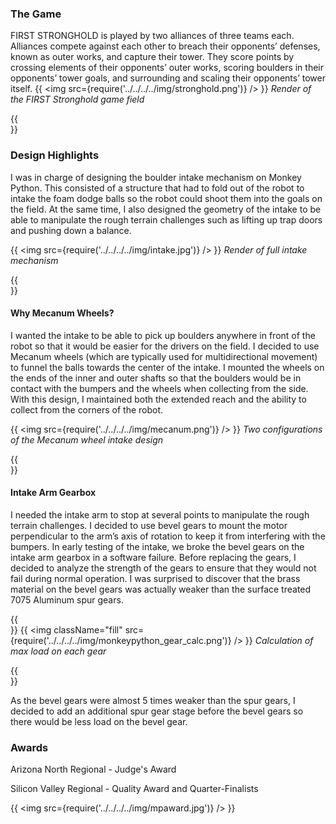### The Game
FIRST STRONGHOLD is played by two alliances of three teams each. Alliances compete against each other to breach their opponents’ defenses, known as outer works, and capture their tower. They score points by crossing elements of their opponents’ outer works, scoring boulders in their opponents’ tower goals, and surrounding and scaling their opponents’ tower itself.
{{ <img src={require('../../../../img/stronghold.png')} /> }}
*Render of the FIRST Stronghold game field*

{{<br />}}

### Design Highlights
I was in charge of designing the boulder intake mechanism on Monkey Python. This consisted of a structure that had to fold out of the robot to intake the foam dodge balls so the robot could shoot them into the goals on the field. At the same time, I also designed the geometry of the intake to be able to manipulate the rough terrain challenges such as lifting up trap doors and pushing down a balance.

{{ <img src={require('../../../../img/intake.jpg')} /> }}
*Render of full intake mechanism*

{{<br />}}
#### Why Mecanum Wheels?
I wanted the intake to be able to pick up boulders anywhere in front of the robot so that it would be easier for the drivers on the field. I decided to use Mecanum wheels (which are typically used for multidirectional movement) to funnel the balls towards the center of the intake. I mounted the wheels on the ends of the inner and outer shafts so that the boulders would be in contact with the bumpers and the wheels when collecting from the side. With this design, I maintained both the extended reach and the ability to collect from the corners of the robot.

{{ <img  src={require('../../../../img/mecanum.png')} /> }}
*Two configurations of the Mecanum wheel intake design*

{{<br />}}

#### Intake Arm Gearbox
I needed the intake arm to stop at several points to manipulate the rough terrain challenges. I decided to use bevel gears to mount the motor perpendicular to the arm’s axis of rotation to keep it from interfering with the bumpers. In early testing of the intake, we broke the bevel gears on the intake arm gearbox in a software failure. Before replacing the gears, I decided to analyze the strength of the gears to ensure that they would not fail during normal operation. I was surprised to discover that the brass material on the bevel gears was actually weaker than the surface treated 7075 Aluminum spur gears.

{{ <br />}}
{{ <img className="fill" src={require('../../../../img/monkeypython_gear_calc.png')} /> }}
*Calculation of max load on each gear*

{{<br />}}

As the bevel gears were almost 5 times weaker than the spur gears, I decided to add an additional spur gear stage before the bevel gears so there would be less load on the bevel gear.

### Awards

Arizona North Regional - Judge's Award

Silicon Valley Regional - Quality Award and Quarter-Finalists

{{ <img  src={require('../../../../img/mpaward.jpg')} /> }}